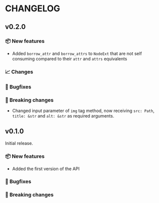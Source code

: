 # CHANGELOG

## v0.2.0

### 📦 New features

* Added `borrow_attr` and `borrow_attrs` to `NodeExt` that are not self consuming compared to their `attr` and `attrs` equivalents

### 📈 Changes

### 🐛 Bugfixes

### 🔨 Breaking changes

- Changed input parameter of `img` tag method, now receiving `src: Path`, `title: &str` and `alt: &str` as required arguments.

## v0.1.0

Initial release.

### 📦 New features

* Added the first version of the API

### 🐛 Bugfixes

### 🔨 Breaking changes
